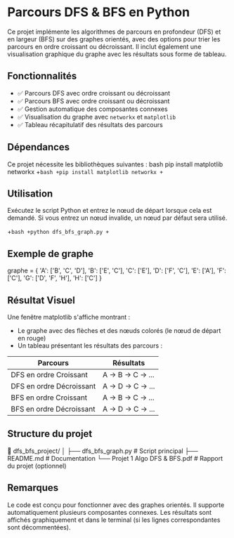 # Parcours DFS & BFS en Python

Ce projet implémente les algorithmes de parcours en profondeur (DFS) et en largeur (BFS) sur des graphes orientés, avec des options pour trier les parcours en ordre croissant ou décroissant. Il inclut également une visualisation graphique du graphe avec les résultats sous forme de tableau.


## Fonctionnalités

- ✅ Parcours DFS avec ordre croissant ou décroissant
- ✅ Parcours BFS avec ordre croissant ou décroissant
- ✅ Gestion automatique des composantes connexes
- ✅ Visualisation du graphe avec `networkx` et `matplotlib`
- ✅ Tableau récapitulatif des résultats des parcours

## Dépendances

Ce projet nécessite les bibliothèques suivantes :
bash
pip install matplotlib networkx
+```bash
+pip install matplotlib networkx
+```



## Utilisation
Exécutez le script Python et entrez le nœud de départ lorsque cela est demandé. Si vous entrez un nœud invalide, un nœud par défaut sera utilisé.

+```bash
+python dfs_bfs_graph.py
+```


## Exemple de graphe
graphe = {
    'A': ['B', 'C', 'D'],
    'B': ['E', 'C'],
    'C': ['E'],
    'D': ['F', 'C'],
    'E': ['A'],
    'F': ['C'],
    'G': ['D', 'F', 'H'],
    'H': ['C']
}


## Résultat Visuel

Une fenêtre matplotlib s'affiche montrant :

- Le graphe avec des flèches et des nœuds colorés (le nœud de départ en rouge)
- Un tableau présentant les résultats des parcours :

| Parcours                  | Résultats           |
|---------------------------|---------------------|
| DFS en ordre Croissant    | A → B → C → ...     |
| DFS en ordre Décroissant  | A → D → C → ...     |
| BFS en ordre Croissant    | A → B → C → ...     |
| BFS en ordre Décroissant  | A → D → C → ...     |



## Structure du projet
📁 dfs_bfs_project/
│
├── dfs_bfs_graph.py     # Script principal
├── README.md            # Documentation
└── Projet 1 Algo DFS & BFS.pdf   # Rapport du projet (optionnel)


## Remarques
Le code est conçu pour fonctionner avec des graphes orientés.
Il supporte automatiquement plusieurs composantes connexes.
Les résultats sont affichés graphiquement et dans le terminal (si les lignes correspondantes sont décommentées).

